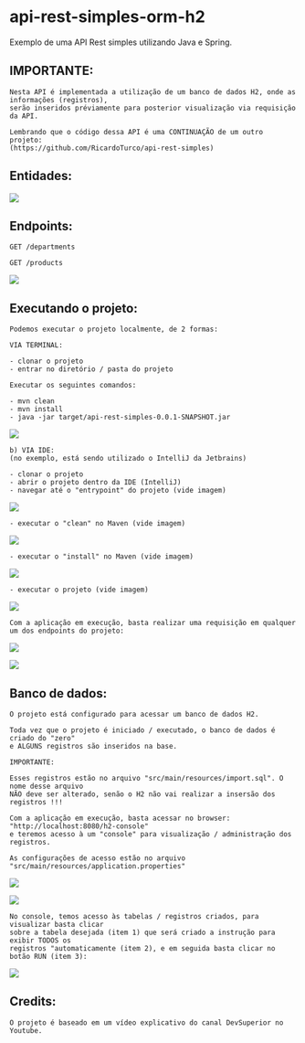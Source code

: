 # api-rest-simples-orm-h2

Exemplo de uma API Rest simples utilizando Java e Spring.

## IMPORTANTE:

```
Nesta API é implementada a utilização de um banco de dados H2, onde as informações (registros),
serão inseridos préviamente para posterior visualização via requisição da API.

Lembrando que o código dessa API é uma CONTINUAÇÃO de um outro projeto:
(https://github.com/RicardoTurco/api-rest-simples)
```

## Entidades:

![](static/imgs/img02.png)

## Endpoints:

`GET /departments`

`GET /products`

![](static/imgs/img03.png)


## Executando o projeto:
```
Podemos executar o projeto localmente, de 2 formas:

VIA TERMINAL:

- clonar o projeto
- entrar no diretório / pasta do projeto

Executar os seguintes comandos:

- mvn clean
- mvn install
- java -jar target/api-rest-simples-0.0.1-SNAPSHOT.jar
```

![](static/imgs/img05a.png)

```
b) VIA IDE:
(no exemplo, está sendo utilizado o IntelliJ da Jetbrains)

- clonar o projeto
- abrir o projeto dentro da IDE (IntelliJ)
- navegar até o "entrypoint" do projeto (vide imagem)
```

![](static/imgs/img04.png)

```
- executar o "clean" no Maven (vide imagem)
```

![](static/imgs/img09.png)

```
- executar o "install" no Maven (vide imagem)
```

![](static/imgs/img10.png)

```
- executar o projeto (vide imagem)
```

![](static/imgs/img08a.png)

```
Com a aplicação em execução, basta realizar uma requisição em qualquer
um dos endpoints do projeto:
```

![](static/imgs/img06.png)

![](static/imgs/img07.png)

## Banco de dados:
```
O projeto está configurado para acessar um banco de dados H2. 

Toda vez que o projeto é iniciado / executado, o banco de dados é criado do "zero" 
e ALGUNS registros são inseridos na base. 

IMPORTANTE:

Esses registros estão no arquivo "src/main/resources/import.sql". O nome desse arquivo
NÃO deve ser alterado, senão o H2 não vai realizar a insersão dos registros !!! 
```

```
Com a aplicação em execução, basta acessar no browser:  "http://localhost:8080/h2-console"
e teremos acesso à um "console" para visualização / administração dos registros.

As configurações de acesso estão no arquivo "src/main/resources/application.properties"
```

![](static/imgs/img11.png)

![](static/imgs/img12.png)

```
No console, temos acesso às tabelas / registros criados, para visualizar basta clicar
sobre a tabela desejada (item 1) que será criado a instrução para exibir TODOS os 
registros "automaticamente (item 2), e em seguida basta clicar no botão RUN (item 3):
```

![](static/imgs/img13.png)

## Credits:
```
O projeto é baseado em um vídeo explicativo do canal DevSuperior no Youtube.
```
